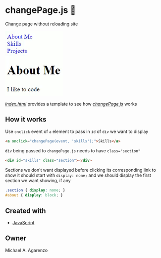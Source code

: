 # changePage.js &#128195;

Change page without reloading site

![GIF of changePage.js in action](changePage.gif)

[*index.html*](https://github.com/magarenzo/change-page/blob/master/index.html) provides a template to see how [*changePage.js*](https://github.com/magarenzo/change-page/blob/master/changePage.js) works

## How it works

Use `onclick` event of `a` element to pass in `id` of `div` we want to display

```html
<a onclick="changePage(event, 'skills');">Skills</a>
```

`div` being passed to `changePage.js` needs to have `class="section"`

```html
<div id="skills" class="section"></div>
```

Sections we don't want displayed before clicking its corresponding link to show it should start with `display: none;` and we should display the first section we want showing, if any

```css
.section { display: none; }
#about { display: block; }
```

## Created with

* [JavaScript](https://www.javascript.com/)

## Owner

Michael A. Agarenzo
